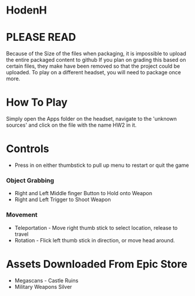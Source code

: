 # HodenH

# PLEASE READ 

Because of the Size of the files when packaging, it is impossible to upload the entire packaged content to github
If you plan on grading this based on certain files, they make have been removed so that the project could be uploaded. To play on a different headset, you will need to package once more. 

# How To Play

Simply open the Apps folder on the headset, navigate to the 'unknown sources' and click on the file with the name HW2 in it. 

# Controls

* Press in on either thumbstick to pull up menu to restart or quit the game 

### Object Grabbing 
* Right and Left Middle finger Button to Hold onto Weapon
* Right and Left Trigger to Shoot Weapon

### Movement
* Teleportation - Move right thumb stick to select location, release to travel
* Rotation - Flick left thumb stick in direction, or move head around. 

# Assets Downloaded From Epic Store
* Megascans - Castle Ruins
* Military Weapons Silver


